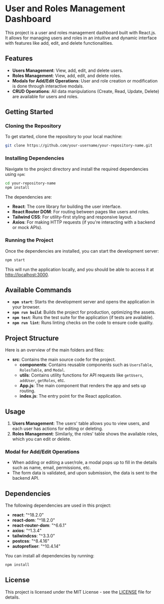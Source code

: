 # User and Roles Management Dashboard

This project is a user and roles management dashboard built with React.js. It allows for managing users and roles in an intuitive and dynamic interface with features like add, edit, and delete functionalities.

## Features

- **Users Management**: View, add, edit, and delete users.
- **Roles Management**: View, add, edit, and delete roles.
- **Modals for Add/Edit Operations**: User and role creation or modification is done through interactive modals.
- **CRUD Operations**: All data manipulations (Create, Read, Update, Delete) are available for users and roles.

## Getting Started

### Cloning the Repository

To get started, clone the repository to your local machine:

```bash
git clone https://github.com/your-username/your-repository-name.git
```

### Installing Dependencies

Navigate to the project directory and install the required dependencies using `npm`:

```bash
cd your-repository-name
npm install
```

The dependencies are:

- **React**: The core library for building the user interface.
- **React Router DOM**: For routing between pages like users and roles.
- **Tailwind CSS**: For utility-first styling and responsive layout.
- **Axios**: For making HTTP requests (if you're interacting with a backend or mock APIs).

### Running the Project

Once the dependencies are installed, you can start the development server:

```bash
npm start
```

This will run the application locally, and you should be able to access it at [http://localhost:3000](http://localhost:3000).

## Available Commands

- **`npm start`**: Starts the development server and opens the application in your browser.
- **`npm run build`**: Builds the project for production, optimizing the assets.
- **`npm test`**: Runs the test suite for the application (if tests are available).
- **`npm run lint`**: Runs linting checks on the code to ensure code quality.

## Project Structure

Here is an overview of the main folders and files:

- **src**: Contains the main source code for the project.
  - **components**: Contains reusable components such as `UsersTable`, `RolesTable`, and `Modal`.
  - **utils**: Contains utility functions for API requests like `getUsers`, `addUser`, `getRoles`, etc.
  - **App.js**: The main component that renders the app and sets up routing.
  - **index.js**: The entry point for the React application.
  
## Usage

1. **Users Management**: The users' table allows you to view users, and each user has actions for editing or deleting.
2. **Roles Management**: Similarly, the roles' table shows the available roles, which you can edit or delete.

### Modal for Add/Edit Operations

- When adding or editing a user/role, a modal pops up to fill in the details such as name, email, permissions, etc.
- The form data is validated, and upon submission, the data is sent to the backend API.

## Dependencies

The following dependencies are used in this project:

- **react**: "^18.2.0"
- **react-dom**: "^18.2.0"
- **react-router-dom**: "^6.6.1"
- **axios**: "^1.3.4"
- **tailwindcss**: "^3.3.0"
- **postcss**: "^8.4.16"
- **autoprefixer**: "^10.4.14"

You can install all dependencies by running:

```bash
npm install
```

## License

This project is licensed under the MIT License - see the [LICENSE](LICENSE) file for details.
```
